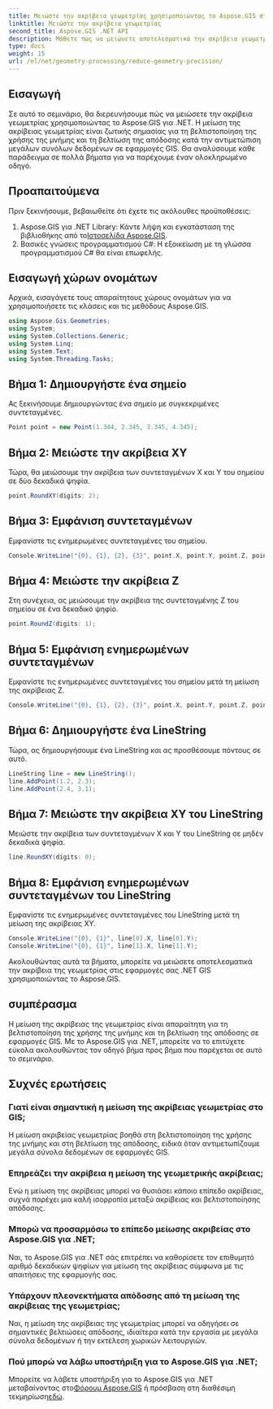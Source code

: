 ```yaml
---
title: Μειώστε την ακρίβεια γεωμετρίας χρησιμοποιώντας το Aspose.GIS στο .NET
linktitle: Μειώστε την ακρίβεια γεωμετρίας
second_title: Aspose.GIS .NET API
description: Μάθετε πώς να μειώνετε αποτελεσματικά την ακρίβεια γεωμετρίας σε εφαρμογές .NET GIS χρησιμοποιώντας Aspose.GIS για βελτιωμένη απόδοση και βελτιστοποίηση μνήμης.
type: docs
weight: 15
url: /el/net/geometry-processing/reduce-geometry-precision/
---
```

## Εισαγωγή
Σε αυτό το σεμινάριο, θα διερευνήσουμε πώς να μειώσετε την ακρίβεια γεωμετρίας χρησιμοποιώντας το Aspose.GIS για .NET. Η μείωση της ακρίβειας γεωμετρίας είναι ζωτικής σημασίας για τη βελτιστοποίηση της χρήσης της μνήμης και τη βελτίωση της απόδοσης κατά την αντιμετώπιση μεγάλων συνόλων δεδομένων σε εφαρμογές GIS. Θα αναλύσουμε κάθε παράδειγμα σε πολλά βήματα για να παρέχουμε έναν ολοκληρωμένο οδηγό.
## Προαπαιτούμενα
Πριν ξεκινήσουμε, βεβαιωθείτε ότι έχετε τις ακόλουθες προϋποθέσεις:
1.  Aspose.GIS για .NET Library: Κάντε λήψη και εγκατάσταση της βιβλιοθήκης από το[Ιστοσελίδα Aspose.GIS](https://releases.aspose.com/gis/net/).
2. Βασικές γνώσεις προγραμματισμού C#: Η εξοικείωση με τη γλώσσα προγραμματισμού C# θα είναι επωφελής.
## Εισαγωγή χώρων ονομάτων
Αρχικά, εισαγάγετε τους απαραίτητους χώρους ονομάτων για να χρησιμοποιήσετε τις κλάσεις και τις μεθόδους Aspose.GIS.
```csharp
using Aspose.Gis.Geometries;
using System;
using System.Collections.Generic;
using System.Linq;
using System.Text;
using System.Threading.Tasks;
```

## Βήμα 1: Δημιουργήστε ένα σημείο
Ας ξεκινήσουμε δημιουργώντας ένα σημείο με συγκεκριμένες συντεταγμένες.
```csharp
Point point = new Point(1.344, 2.345, 3.345, 4.345);
```
## Βήμα 2: Μειώστε την ακρίβεια XY
Τώρα, θα μειώσουμε την ακρίβεια των συντεταγμένων X και Y του σημείου σε δύο δεκαδικά ψηφία.
```csharp
point.RoundXY(digits: 2);
```
## Βήμα 3: Εμφάνιση συντεταγμένων
Εμφανίστε τις ενημερωμένες συντεταγμένες του σημείου.
```csharp
Console.WriteLine("{0}, {1}, {2}, {3}", point.X, point.Y, point.Z, point.M);
```
## Βήμα 4: Μειώστε την ακρίβεια Z
Στη συνέχεια, ας μειώσουμε την ακρίβεια της συντεταγμένης Z του σημείου σε ένα δεκαδικό ψηφίο.
```csharp
point.RoundZ(digits: 1);
```
## Βήμα 5: Εμφάνιση ενημερωμένων συντεταγμένων
Εμφανίστε τις ενημερωμένες συντεταγμένες του σημείου μετά τη μείωση της ακρίβειας Z.
```csharp
Console.WriteLine("{0}, {1}, {2}, {3}", point.X, point.Y, point.Z, point.M);
```
## Βήμα 6: Δημιουργήστε ένα LineString
Τώρα, ας δημιουργήσουμε ένα LineString και ας προσθέσουμε πόντους σε αυτό.
```csharp
LineString line = new LineString();
line.AddPoint(1.2, 2.3);
line.AddPoint(2.4, 3.1);
```
## Βήμα 7: Μειώστε την ακρίβεια XY του LineString
Μειώστε την ακρίβεια των συντεταγμένων X και Y του LineString σε μηδέν δεκαδικά ψηφία.
```csharp
line.RoundXY(digits: 0);
```
## Βήμα 8: Εμφάνιση ενημερωμένων συντεταγμένων του LineString
Εμφανίστε τις ενημερωμένες συντεταγμένες του LineString μετά τη μείωση της ακρίβειας XY.
```csharp
Console.WriteLine("{0}, {1}", line[0].X, line[0].Y);
Console.WriteLine("{0}, {1}", line[1].X, line[1].Y);
```
Ακολουθώντας αυτά τα βήματα, μπορείτε να μειώσετε αποτελεσματικά την ακρίβεια της γεωμετρίας στις εφαρμογές σας .NET GIS χρησιμοποιώντας το Aspose.GIS.
## συμπέρασμα
Η μείωση της ακρίβειας της γεωμετρίας είναι απαραίτητη για τη βελτιστοποίηση της χρήσης της μνήμης και τη βελτίωση της απόδοσης σε εφαρμογές GIS. Με το Aspose.GIS για .NET, μπορείτε να το επιτύχετε εύκολα ακολουθώντας τον οδηγό βήμα προς βήμα που παρέχεται σε αυτό το σεμινάριο.
## Συχνές ερωτήσεις
### Γιατί είναι σημαντική η μείωση της ακρίβειας γεωμετρίας στο GIS;
Η μείωση ακριβείας γεωμετρίας βοηθά στη βελτιστοποίηση της χρήσης της μνήμης και στη βελτίωση της απόδοσης, ειδικά όταν αντιμετωπίζουμε μεγάλα σύνολα δεδομένων σε εφαρμογές GIS.
### Επηρεάζει την ακρίβεια η μείωση της γεωμετρικής ακρίβειας;
Ενώ η μείωση της ακρίβειας μπορεί να θυσιάσει κάποιο επίπεδο ακρίβειας, συχνά παρέχει μια καλή ισορροπία μεταξύ ακρίβειας και βελτιστοποίησης απόδοσης.
### Μπορώ να προσαρμόσω το επίπεδο μείωσης ακριβείας στο Aspose.GIS για .NET;
Ναι, το Aspose.GIS για .NET σάς επιτρέπει να καθορίσετε τον επιθυμητό αριθμό δεκαδικών ψηφίων για μείωση της ακρίβειας σύμφωνα με τις απαιτήσεις της εφαρμογής σας.
### Υπάρχουν πλεονεκτήματα απόδοσης από τη μείωση της ακρίβειας της γεωμετρίας;
Ναι, η μείωση της ακρίβειας της γεωμετρίας μπορεί να οδηγήσει σε σημαντικές βελτιώσεις απόδοσης, ιδιαίτερα κατά την εργασία με μεγάλα σύνολα δεδομένων ή την εκτέλεση χωρικών λειτουργιών.
### Πού μπορώ να λάβω υποστήριξη για το Aspose.GIS για .NET;
 Μπορείτε να λάβετε υποστήριξη για το Aspose.GIS για .NET μεταβαίνοντας στο[Φόρουμ Aspose.GIS](https://forum.aspose.com/c/gis/33) ή πρόσβαση στη διαθέσιμη τεκμηρίωση[εδώ](https://reference.aspose.com/gis/net/).